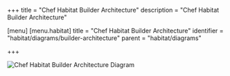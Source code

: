+++
title = "Chef Habitat Builder Architecture"
description = "Chef Habitat Builder Architecture"

[menu]
  [menu.habitat]
    title = "Chef Habitat Builder Architecture"
    identifier = "habitat/diagrams/builder-architecture"
    parent = "habitat/diagrams"

+++

![Chef Habitat Builder Architecture Diagram](/images/habitat/habitat-builder-architecture.png)
